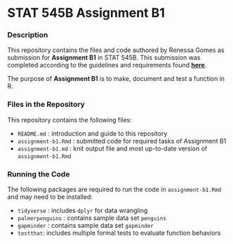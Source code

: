 # STAT 545B Assignment B1

### Description  
This repository contains the files and code authored by Renessa Gomes as submission for **Assignment B1** in STAT 545B. This submission was completed according to the guidelines and requirements found [**here**](https://stat545.stat.ubc.ca/assignments/assignment-b1/). 

The purpose of **Assignment B1** is to make, document and test a function in R.  

### Files in the Repository  
This repository contains the following files:  
* `README.md` : introduction and guide to this repository 
* `assignment-b1.Rmd` : submitted code for required tasks of Assignment B1  
* `assignment-b1.md` : knit output file and most up-to-date version of `assignment-b1.Rmd`

### Running the Code  
The following packages are required to run the code in `assignment-b1.Rmd` and may need to be installed:  
* `tidyverse` : includes `dplyr` for data wrangling  
* `palmerpenguins` : contains sample data set `penguins`
* `gapminder` : contains sample data set `gapminder`
* `testthat`: includes multiple formal tests to evaluate function behaviors

